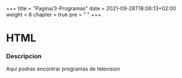 +++
title = "Pagina/3-Programas"
date = 2021-09-28T18:06:13+02:00
weight = 6
chapter = true
pre = "<b> </b>"
+++

# HTML

### Descripcion

Aqui podras encontrar programas de television
